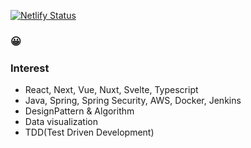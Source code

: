[![Netlify Status](https://api.netlify.com/api/v1/badges/6b118fc8-cc62-4648-b978-f149b36949d1/deploy-status)](https://app.netlify.com/sites/keen-douhua-6bb9fe/deploys)

### :grinning:
### Interest
  * React, Next, Vue, Nuxt, Svelte, Typescript
  * Java, Spring, Spring Security, AWS, Docker, Jenkins
  * DesignPattern & Algorithm
  * Data visualization
  * TDD(Test Driven Development)
